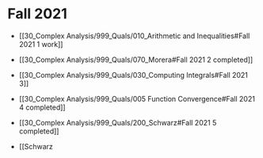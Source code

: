 # Fall 2021

- [[30_Complex Analysis/999_Quals/010_Arithmetic and Inequalities#Fall 2021 1 work]]

- [[30_Complex Analysis/999_Quals/070_Morera#Fall 2021 2 completed]]

- [[30_Complex Analysis/999_Quals/030_Computing Integrals#Fall 2021 3]]
- [[30_Complex Analysis/999_Quals/005 Function Convergence#Fall 2021 4 completed]]
- [[30_Complex Analysis/999_Quals/200_Schwarz#Fall 2021 5 completed]]
- [[Schwarz